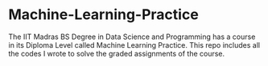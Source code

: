 # Machine-Learning-Practice

The IIT Madras BS Degree in Data Science and Programming has a course in its Diploma Level called Machine Learning Practice. This repo includes all the codes I wrote to solve the graded assignments of the course.
